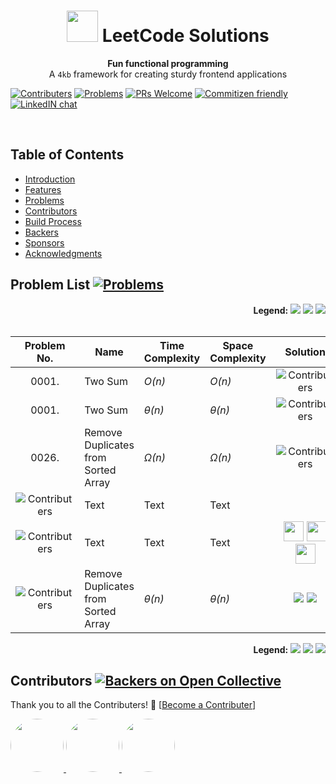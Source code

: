 <h1 align="center"><img src="https://leetcode.com/static/images/LeetCode_logo.png" height="50px"> LeetCode Solutions</h1>
<div align="center">
  <strong>Fun functional programming</strong>
</div>
<div align="center">
  A <code>4kb</code> framework for creating sturdy frontend applications
</div>

[![Contributers](https://img.shields.io/static/v1.svg?label=Contributers&message=%205%20&color=orange)](https://github.com/pradhan1234/leetcode/graphs/contributors) [![Problems](https://img.shields.io/badge/%23Problems-50-yellow.svg)](https://github.com/pradhan1234/leetcode) [![PRs Welcome](https://img.shields.io/badge/PRs-Welcome-green.svg)]() [![Commitizen friendly](https://img.shields.io/badge/Commitizen-Friendly-brightgreen.svg)](https://github.com/pradhan1234/leetcode/community) [![LinkedIN chat](https://img.shields.io/badge/Chat-On_LinkedIN-0077B5.svg)](https://linkedin.com)





<br>

## Table of Contents

- [Introduction](#introduction)
- [Features](#features)
- [Problems](#problems)
- [Contributors](#contributors)
- [Build Process](#build-process)
- [Backers](#backers-)
- [Sponsors](#sponsors-)
- [Acknowledgments](#acknowledgments)


## Problem List [![Problems](https://img.shields.io/badge/%23Problems-50-yellow.svg)](#problems)	


<div style="text-align:right;">
<b>Legend:</b>
<img src="https://img.shields.io/static/v1.svg?label=&message=EASY&color=green">
<img src="https://img.shields.io/static/v1.svg?label=&message=MEDIUM&color=orange">
<img src="https://img.shields.io/static/v1.svg?label=&message=HARD&color=red">
</div>
<br>

| Problem No. | Name | Time Complexity | Space Complexity | Solution |
|:--------:| -------- | -------- | -------- |:--------:|
| 0001.     | Two Sum     | *O(n)*     | *O(n)*     | ![Contributers](https://img.shields.io/static/v1.svg?label=&message=EASY&color=green)     |
| 0001.     | Two Sum     | *&theta;(n)*     | *&theta;(n)*     | ![Contributers](https://img.shields.io/static/v1.svg?label=&message=MEDIUM&color=orange)     |
| 0026.     | Remove Duplicates from Sorted Array     | *&Omega;(n)*     | *&Omega;(n)*     | ![Contributers](https://img.shields.io/static/v1.svg?label=&message=HARD&color=red)     |
| ![Contributers](https://img.shields.io/static/v1.svg?label=&message=0001.&color=green)      | Text     | Text     | Text     | |
| ![Contributers](https://img.shields.io/static/v1.svg?label=&message=0001.&color=orange)     | Text     | Text     | Text     | <img height="32" width="32" src="https://cdn.jsdelivr.net/npm/simple-icons@latest/icons/java.svg" /> <img height="32" width="32" src="https://cdn.jsdelivr.net/npm/simple-icons@latest/icons/python.svg" /> <img height="32" width="32" src="https://cdn.jsdelivr.net/npm/simple-icons@latest/icons/cplusplus.svg" />|
| ![Contributers](https://img.shields.io/static/v1.svg?label=&message=0026.&color=red)     | Remove Duplicates from Sorted Array      | *&theta;(n)*     | *&theta;(n)*     | <img src="https://img.shields.io/static/v1.svg?label=&message=JAVA&color=007396&logo=java"> <img src="https://img.shields.io/static/v1.svg?label=&message=Python&color=yellow&logo=python"> |

<div style="text-align:right;">
<b>Legend:</b>
<img src="https://img.shields.io/static/v1.svg?label=&message=EASY&color=green">
<img src="https://img.shields.io/static/v1.svg?label=&message=MEDIUM&color=orange">
<img src="https://img.shields.io/static/v1.svg?label=&message=HARD&color=red">
</div>





## Contributors [![Backers on Open Collective](https://img.shields.io/static/v1.svg?label=Contributers&message=&nbsp;5&nbsp;&color=orange)](#contributers)

Thank you to all the Contributers! 🙏 [[Become a Contributer](https://opencollective.com/git-point#backer)]


<a href="https://github.com/pradhan1234" target="_blank">
<img src="https://avatars1.githubusercontent.com/u/10259704?s=400&v=4" style="border-radius: 50%; height: 85px;">
</a>
<a href="https://github.com/tushar8049" target="_blank">
<img src="https://avatars2.githubusercontent.com/u/14814417?s=400&v=4" style="border-radius: 50%; height: 85px;">
</a>
<a href="https://github.com/pradhan1234" target="_blank">
<img src="https://avatars1.githubusercontent.com/u/10259704?s=400&v=4" style="border-radius: 50%; height: 85px;">
</a>
